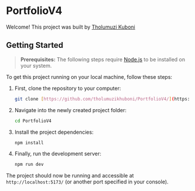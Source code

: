# PortfolioV4

Welcome! This project was built by [Tholumuzi Kuboni](https://tholumuzi.co.za)

## Getting Started

> **Prerequisites:**
> The following steps require [Node.js](https://nodejs.org/en/) to be installed on your system.

To get this project running on your local machine, follow these steps:

1.  First, clone the repository to your computer:
    ```bash
    git clone [https://github.com/tholumuzikhuboni/PortfolioV4/](https://github.com/tholumuzikhuboni/PortfolioV4/)
    ```

2.  Navigate into the newly created project folder:
    ```bash
    cd PortfolioV4
    ```

3.  Install the project dependencies:
    ```bash
    npm install
    ```

4.  Finally, run the development server:
    ```bash
    npm run dev
    ```

The project should now be running and accessible at `http://localhost:5173/` (or another port specified in your console).

